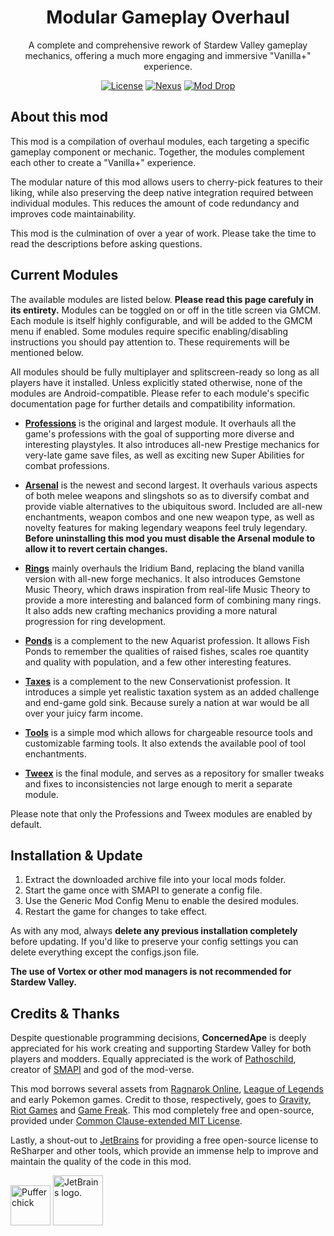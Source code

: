 <div align="center">

# Modular Gameplay Overhaul

A complete and comprehensive rework of Stardew Valley gameplay mechanics, offering a much more engaging and immersive "Vanilla+" experience.

[![License][shield:license]](LICENSE) [![Nexus][shield:nexus]][url:nexus] [![Mod Drop][shield:moddrop]][url:moddrop]

</div>

## About this mod

This mod is a compilation of overhaul modules, each targeting a specific gameplay component or mechanic. Together, the modules complement each other to create a "Vanilla+" experience.

The modular nature of this mod allows users to cherry-pick features to their liking, while also preserving the deep native integration required between individual modules. This reduces the amount of code redundancy and improves code maintainability.

This mod is the culmination of over a year of work. Please take the time to read the descriptions before asking questions.

## Current Modules

The available modules are listed below. **Please read this page carefuly in its entirety.** Modules can be toggled on or off in the title screen via GMCM. Each module is itself highly configurable, and will be added to the GMCM menu if enabled. Some modules require specific enabling/disabling instructions you should pay attention to. These requirements will be mentioned below.

All modules should be fully multiplayer and splitscreen-ready so long as all players have it installed. Unless explicitly stated otherwise, none of the modules are Android-compatible. Please refer to each module's specific documentation page for further details and compatibility information.

- **[Professions](Modules/Professions)** is the original and largest module. It overhauls all the game's professions with the goal of supporting more diverse and interesting playstyles. It also introduces all-new Prestige mechanics for very-late game save files, as well as exciting new Super Abilities for combat professions.

- **[Arsenal](Modules/Arsenal)** is the newest and second largest. It overhauls various aspects of both melee weapons and slingshots so as to diversify combat and provide viable alternatives to the ubiquitous sword. Included are all-new enchantments, weapon combos and one new weapon type, as well as novelty features for making legendary weapons feel truly legendary. **Before uninstalling this mod you must disable the Arsenal module to allow it to revert certain changes.**

- **[Rings](Modules/Rings)** mainly overhauls the Iridium Band, replacing the bland vanilla version with all-new forge mechanics. It also introduces Gemstone Music Theory, which draws inspiration from real-life Music Theory to provide a more interesting and balanced form of combining many rings. It also adds new crafting mechanics providing a more natural progression for ring development.

- **[Ponds](Modules/Ponds)** is a complement to the new Aquarist profession. It allows Fish Ponds to remember the qualities of raised fishes, scales roe quantity and quality with population, and a few other interesting features.

- **[Taxes](Modules/Taxes)** is a complement to the new Conservationist profession. It introduces a simple yet realistic taxation system as an added challenge and end-game gold sink. Because surely a nation at war would be all over your juicy farm income.

- **[Tools](Modules/Tools)** is a simple mod which allows for chargeable resource tools and customizable farming tools. It also extends the available pool of tool enchantments.

- **[Tweex](Modules/Tweex)** is the final module, and serves as a repository for smaller tweaks and fixes to inconsistencies not large enough to merit a separate module.

Please note that only the Professions and Tweex modules are enabled by default.

## Installation & Update

1. Extract the downloaded archive file into your local mods folder.
2. Start the game once with SMAPI to generate a config file.
3. Use the Generic Mod Config Menu to enable the desired modules.
4. Restart the game for changes to take effect.

As with any mod, always **delete any previous installation completely** before updating. If you'd like to preserve your config settings you can delete everything except the configs.json file.

**The use of Vortex or other mod managers is not recommended for Stardew Valley.**

## Credits & Thanks

Despite questionable programming decisions, **ConcernedApe** is deeply appreciated for his work creating and supporting Stardew Valley for both players and modders. Equally appreciated is the work of [Pathoschild][user:pathoschild], creator of [SMAPI][url:smapi] and god of the mod-verse.

This mod borrows several assets from [Ragnarok Online][url:ragnarok], [League of Legends][url:league] and early Pokemon games. Credit to those, respectively, goes to [Gravity][url:gravity], [Riot Games][url:riot] and [Game Freak][url:gamefreak]. This mod completely free and open-source, provided under [Common Clause-extended MIT License](LICENSE).

Lastly, a shout-out to [JetBrains][url:jetbrains] for providing a free open-source license to ReSharper and other tools, which provide an immense help to improve and maintain the quality of the code in this mod.

<img width="64" src="https://smapi.io/Content/images/pufferchick.png" alt="Pufferchick"> <img width="80" src="https://resources.jetbrains.com/storage/products/company/brand/logos/jb_beam.svg" alt="JetBrains logo.">



<!-- MARKDOWN LINKS & IMAGES -->
[shield:license]: https://img.shields.io/badge/License-Commons%20Clause%20(MIT)-brightgreen?style=for-the-badge
[shield:nexus]: https://img.shields.io/badge/Download-Nexus-yellow?style=for-the-badge
[url:nexus]: https://www.nexusmods.com/stardewvalley/mods/14470
[shield:moddrop]: https://img.shields.io/badge/Download-Mod%20Drop-blue?style=for-the-badge
[url:moddrop]: https://www.moddrop.com/stardew-valley/

[url:stardewvalley]: <https://www.stardewvalley.net/> "Stardew Valley"
[url:jetbrains]: <https://jb.gg/OpenSource> "JetBrains"
[url:smapi]: <https://smapi.io/> "SMAPI"
[url:gamefreak]: <https://www.gamefreak.co.jp/> "Game Freak"
[url:gravity]: <https://www.gravity.co.kr/> "Gravity"
[url:ragnarok]: <https://ro.gnjoy.com/index.asp> "Ragnarok Online"
[url:riot]: <https://www.riotgames.com/> "Riot Games"
[url:league]: <https://www.leagueoflegends.com/> "League of Legends"

[user:pathoschild]: <https://www.nexusmods.com/stardewvalley/users/1552317> "Pathoschild"
